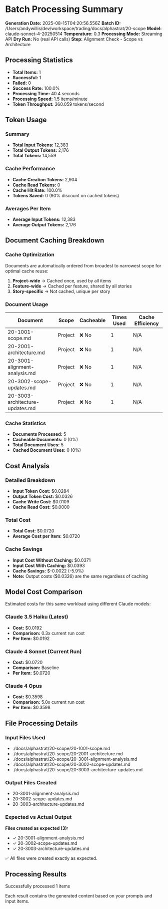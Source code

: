 # Batch Processing Summary

**Generation Date:** 2025-08-15T04:20:56.556Z
**Batch ID:** /Users/andywillis/dev/workspace/trading/docs/alphastrat/20-scope
**Model:** claude-sonnet-4-20250514
**Temperature:** 0.3
**Processing Mode:** Streaming API
**Dry Run:** No (real API calls)
**Step:** Alignment Check - Scope vs Architecture

## Processing Statistics

- **Total Items:** 1
- **Successful:** 1
- **Failed:** 0
- **Success Rate:** 100.0%
- **Processing Time:** 40.4 seconds
- **Processing Speed:** 1.5 items/minute
- **Token Throughput:** 360.059 tokens/second

## Token Usage

### Summary
- **Total Input Tokens:** 12,383
- **Total Output Tokens:** 2,176
- **Total Tokens:** 14,559

### Cache Performance
- **Cache Creation Tokens:** 2,904
- **Cache Read Tokens:** 0
- **Cache Hit Rate:** 100.0%
- **Tokens Saved:** 0 (90% discount on cached tokens)

### Averages Per Item
- **Average Input Tokens:** 12,383
- **Average Output Tokens:** 2,176

## Document Caching Breakdown

### Cache Optimization
Documents are automatically ordered from broadest to narrowest scope for optimal cache reuse:
1. **Project-wide** → Cached once, used by all items
2. **Feature-wide** → Cached per feature, shared by all stories
3. **Story-specific** → Not cached, unique per story

### Document Usage
| Document | Scope | Cacheable | Times Used | Cache Efficiency |
|----------|-------|-----------|------------|------------------|
| 20-1001-scope.md | Project | ❌ No | 1 | N/A |
| 20-2001-architecture.md | Project | ❌ No | 1 | N/A |
| 20-3001-alignment-analysis.md | Project | ❌ No | 1 | N/A |
| 20-3002-scope-updates.md | Project | ❌ No | 1 | N/A |
| 20-3003-architecture-updates.md | Project | ❌ No | 1 | N/A |

### Cache Statistics
- **Documents Processed:** 5
- **Cacheable Documents:** 0 (0%)
- **Total Document Uses:** 5
- **Cached Document Uses:** 0 (0%)


## Cost Analysis

### Detailed Breakdown
- **Input Token Cost:** $0.0284
- **Output Token Cost:** $0.0326
- **Cache Write Cost:** $0.0109
- **Cache Read Cost:** $0.0000

### Total Cost
- **Total Cost:** $0.0720
- **Average Cost per Item:** $0.0720

### Cache Savings
- **Input Cost Without Caching:** $0.0371
- **Input Cost With Caching:** $0.0393
- **Cache Savings:** $-0.0022 (-5.9%)
- **Note:** Output costs ($0.0326) are the same regardless of caching

## Model Cost Comparison

Estimated costs for this same workload using different Claude models:

### Claude 3.5 Haiku (Latest)
- **Cost:** $0.0192
- **Comparison:** 0.3x current run cost
- **Per Item:** $0.0192

### Claude 4 Sonnet (Current Run)
- **Cost:** $0.0720
- **Comparison:** Baseline
- **Per Item:** $0.0720

### Claude 4 Opus
- **Cost:** $0.3598
- **Comparison:** 5.0x current run cost
- **Per Item:** $0.3598

## File Processing Details

### Input Files Used
- ./docs/alphastrat/20-scope/20-1001-scope.md
- ./docs/alphastrat/20-scope/20-2001-architecture.md
- ./docs/alphastrat/20-scope/20-3001-alignment-analysis.md
- ./docs/alphastrat/20-scope/20-3002-scope-updates.md
- ./docs/alphastrat/20-scope/20-3003-architecture-updates.md

### Output Files Created
- 20-3001-alignment-analysis.md
- 20-3002-scope-updates.md
- 20-3003-architecture-updates.md

### Expected vs Actual Output
**Files created as expected (3):**
- ✓ 20-3001-alignment-analysis.md
- ✓ 20-3002-scope-updates.md
- ✓ 20-3003-architecture-updates.md

✅ All files were created exactly as expected.

## Processing Results

Successfully processed 1 items


Each result contains the generated content based on your prompts and input items.
